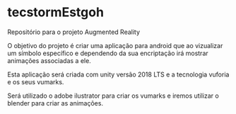 # tecstormEstgoh
Repositório para o projeto Augmented Reality

O objetivo do projeto é criar uma aplicação para android que ao vizualizar um símbolo específico e dependendo da sua encriptação irá mostrar animações associadas a ele. 

Esta aplicação será criada com unity versão 2018 LTS e a tecnologia vuforia e os seus vumarks.

Será utilizado o adobe ilustrator para criar os vumarks e iremos utilizar o blender para criar as animações.
